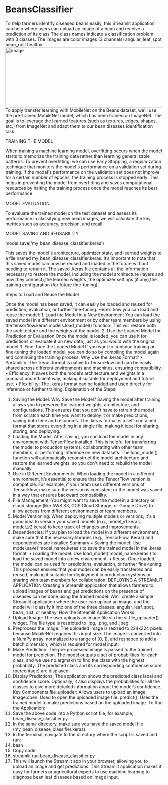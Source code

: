# BeansClassifier
To help farmers identify diseased beans easily, this Streamlit application can help where users can upload an image of a bean and receive a prediction of its class
The class names indicate a classification problem with 3 classes.
The images are color images (3 channels)
angular_leaf_spot
bean_rust
healthy
<img width="940" height="193" alt="image" src="https://github.com/user-attachments/assets/059030fe-728a-4245-b996-a16522591ab8" />
To apply transfer learning with MobileNet on the Beans dataset, we'll use the pre-trained MobileNet model, which has been trained on ImageNet. 
The goal is to leverage the learned features (such as textures, edges, shapes, etc.) from ImageNet and adapt them to our bean diseases identification task.

TRAINING THE MODEL

When training a machine learning model, overfitting occurs when the model starts to memorize the training data rather than learning generalizable patterns. To prevent overfitting, we can use Early Stopping, a regularization technique that monitors the model's performance on a validation set during training. If the model's performance on the validation set does not improve for a certain number of epochs, the training process is stopped early. This helps in preventing the model from overfitting and saves computational resources by halting the training process once the model reaches its best performance

MODEL EVALUATION

To evaluate the trained model on the test dataset and assess its performance in classifying new bean images, we will calculate the key metrics such as accuracy, precision, and recall.

MODEL SAVING AND REUSABILITY

model.save('my_bean_disease_classifier.keras')

This saves the model's architecture, optimizer state, and learned weights to a file named my_bean_disease_classifier.keras. It’s important to note that this saved model can now be reused and loaded in the future without needing to retrain it.
The saved .keras file contains all the information necessary to restore the model, including the model architecture (layers and how they connect),the learned weights
,the optimizer settings (if any),the training configuration (for future fine-tuning).

Steps to Load and Reuse the Model

Once the model has been saved, it can easily be loaded and reused for prediction, evaluation, or further fine-tuning. Here’s how you can load and reuse the model:
	1. Load the Model in a New Environment
You can load the saved model in a different environment or by other team members by  using the tensorflow.keras.models.load_model() function. This will restore both the architecture and the weights of the model.
	2. Use the Loaded Model for Prediction or Evaluation
 Once the model is loaded, you can use it for predictions or evaluate it on new data, just   as you would with the original model
	3. Fine-Tune the Loaded Model 
If you want to continue training or fine-tuning the loaded model, you can do so by compiling the model again and continuing the training process.
Why Use the .keras Format?
•	Portability: The .keras format is native to TensorFlow and can be easily shared across different environments and machines, ensuring compatibility.
•	Efficiency: It saves both the model’s architecture and weights in a compact and efficient way, making it suitable for deployment and future use.
•	Flexibility: The .keras format can be loaded and used directly for inference or further training.
Explanation of the Steps:
1.	Saving the Model:
Why Save the Model? Saving the model after training allows you to preserve the learned weights, architecture, and configurations. This ensures that you don’t have to retrain the model from scratch each time you want to deploy it or make predictions, saving both time and resources.
The .keras format is a self-contained format that stores everything in a single file, making it ideal for sharing, storing, and deploying.
2.	Loading the Model:
After saving, you can load the model in any environment with TensorFlow installed. This is helpful for transferring the model to production systems, collaborating with other team members, or performing inference on new datasets.
The load_model() function will automatically reconstruct the model architecture and restore the learned weights, so you don't need to rebuild the model manually.
3.	Use in Different Environments:
When loading the model in a different environment, it’s essential to ensure that the TensorFlow version is compatible. For example, if your team uses different versions of TensorFlow, make sure the version is consistent or the model was saved in a way that ensures backward compatibility.
4.	File Management: You might want to save the model in a directory or cloud storage (like   AWS S3, GCP Cloud Storage, or Google Drive) to allow access from different environments or team members.
5.	Model Versioning: When deploying multiple models or versions, it's a good idea to version your saved models (e.g., model_v1.keras, model_v2.keras) to keep track of changes and improvements.
6.	Dependencies: If you plan to load the model in a different environment, make sure that the necessary libraries (e.g., TensorFlow, Keras) and dependencies are installed
Summary
•	Saving the model: Use model.save('model_name.keras') to save the trained model in the .keras format.
•	Loading the model: Use load_model('model_name.keras') to load the saved model into a new environment.
•	Reuse: Once loaded, the model can be used for predictions, evaluation, or further fine-tuning.
This process ensures that your model can be easily transferred and reused, making it suitable for deployment in production systems or sharing with team members for collaboration.
DEPLOYING A STREAMLIT APPLICATION
Creating a Streamlit application that allows farmers to upload images of beans and get predictions on the presence of diseases can be done using the trained model.
We'll create a simple Streamlit application where the user can upload an image, and the model will classify it into one of the three classes: angular_leaf_spot, bean_rust, or healthy.
How the Streamlit Application Works:
1.	Upload Image: The user uploads an image file via the st.file_uploader() widget. The file type is restricted to .jpg, .png, and .jpeg.
2.	Preprocess the Image: The uploaded image is resized to 224x224 pixels because MobileNet requires this input size. The image is converted into a NumPy array, normalized to a range of [0, 1], and reshaped to add a batch dimension, which is required for model input.
3.	Make Prediction: The pre-processed image is passed to the trained model for prediction. The model outputs a set of probabilities for each class, and we use np.argmax() to find the class with the highest probability. The predicted class and its corresponding confidence score (percentage) are displayed.
4.	Display Predictions: The application shows the predicted class label and confidence score. Optionally, it also displays the probabilities for all the classes to give more detailed information about the model’s confidence.
Key Components
file_uploader: Allows users to upload an image.
Image.open: Used to open the uploaded image file.
predict(): Uses the trained model to make predictions based on the uploaded image.
To Run the Application:
1.	Save the above code into a Python script file, for example, bean_disease_classifier.py.
2.	In the same directory, make sure you have the saved model file (my_bean_disease_classifier.keras).
3.	In the terminal, navigate to the directory where the script is saved and run:
4.	bash
5.	Copy code
6.	streamlit run bean_disease_classifier.py
7.	This will launch the Streamlit app in your browser, allowing you to upload an image and get predictions.
This Streamlit application makes it easy for farmers or agricultural experts to use machine learning to diagnose bean leaf diseases based on image input.
